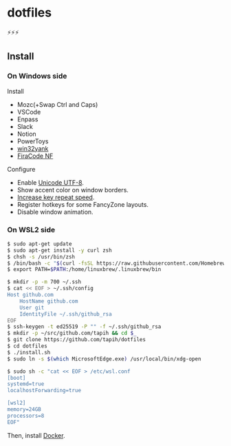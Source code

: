 # dotfiles

⚡⚡⚡

## Install

### On Windows side

Install
- Mozc(+Swap Ctrl and Caps)
- VSCode
- Enpass
- Slack
- Notion
- PowerToys
- [win32yank](https://github.com/equalsraf/win32yank)
- [FiraCode NF](https://www.nerdfonts.com/font-downloads)

Configure
- Enable [Unicode UTF-8](https://togeonet.co.jp/post-13850).
- Show accent color on window borders.
- [Increase key repeat speed](https://www.pasoble.jp/windows/10/keyboard-sokudo-settei.html).
- Register hotkeys for some FancyZone layouts.
- Disable window animation.

### On WSL2 side

```sh
$ sudo apt-get update
$ sudo apt-get install -y curl zsh
$ chsh -s /usr/bin/zsh
$ /bin/bash -c "$(curl -fsSL https://raw.githubusercontent.com/Homebrew/install/master/install.sh)"
$ export PATH=$PATH:/home/linuxbrew/.linuxbrew/bin

$ mkdir -p -m 700 ~/.ssh
$ cat << EOF > ~/.ssh/config
Host github.com
    HostName github.com
    User git
    IdentityFile ~/.ssh/github_rsa
EOF
$ ssh-keygen -t ed25519 -P "" -f ~/.ssh/github_rsa
$ mkdir -p ~/src/github.com/tapih && cd $_
$ git clone https://github.com/tapih/dotfiles
$ cd dotfiles
$ ./install.sh
$ sudo ln -s $(which MicrosoftEdge.exe) /usr/local/bin/xdg-open

$ sudo sh -c "cat << EOF > /etc/wsl.conf
[boot]
systemd=true
localhostForwarding=true

[wsl2]
memory=24GB
processors=8
EOF"
```

Then, install [Docker](https://docs.docker.com/engine/install/ubuntu/#install-using-the-repository).

